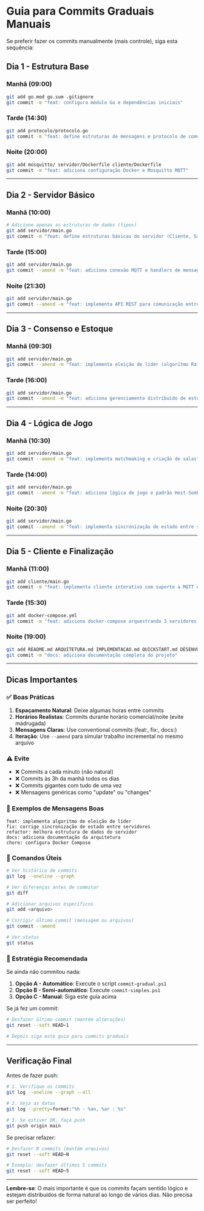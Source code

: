 # Guia para Commits Graduais Manuais

Se preferir fazer os commits manualmente (mais controle), siga esta sequência:

## Dia 1 - Estrutura Base

### Manhã (09:00)
```bash
git add go.mod go.sum .gitignore
git commit -m "feat: configura módulo Go e dependências iniciais"
```

### Tarde (14:30)
```bash
git add protocolo/protocolo.go
git commit -m "feat: define estruturas de mensagens e protocolo de comunicação"
```

### Noite (20:00)
```bash
git add mosquitto/ servidor/Dockerfile cliente/Dockerfile
git commit -m "feat: adiciona configuração Docker e Mosquitto MQTT"
```

---

## Dia 2 - Servidor Básico

### Manhã (10:00)
```bash
# Adicione apenas as estruturas de dados (tipos)
git add servidor/main.go
git commit -m "feat: define estruturas básicas do servidor (Cliente, Sala, Servidor)"
```

### Tarde (15:00)
```bash
git add servidor/main.go
git commit --amend -m "feat: adiciona conexão MQTT e handlers de mensagens"
```

### Noite (21:30)
```bash
git add servidor/main.go
git commit --amend -m "feat: implementa API REST para comunicação entre servidores"
```

---

## Dia 3 - Consenso e Estoque

### Manhã (09:30)
```bash
git add servidor/main.go
git commit --amend -m "feat: implementa eleição de líder (algoritmo Raft-like)"
```

### Tarde (16:00)
```bash
git add servidor/main.go
git commit --amend -m "feat: adiciona gerenciamento distribuído de estoque de cartas"
```

---

## Dia 4 - Lógica de Jogo

### Manhã (10:30)
```bash
git add servidor/main.go
git commit --amend -m "feat: implementa matchmaking e criação de salas"
```

### Tarde (14:00)
```bash
git add servidor/main.go
git commit --amend -m "feat: adiciona lógica de jogo e padrão Host-Sombra"
```

### Noite (20:30)
```bash
git add servidor/main.go
git commit --amend -m "feat: implementa sincronização de estado entre servidores"
```

---

## Dia 5 - Cliente e Finalização

### Manhã (11:00)
```bash
git add cliente/main.go
git commit -m "feat: implementa cliente interativo com suporte a MQTT e comandos"
```

### Tarde (15:30)
```bash
git add docker-compose.yml
git commit -m "feat: adiciona docker-compose orquestrando 3 servidores + 3 brokers"
```

### Noite (19:00)
```bash
git add README.md ARQUITETURA.md IMPLEMENTACAO.md QUICKSTART.md DESENVOLVIMENTO.md Makefile
git commit -m "docs: adiciona documentação completa do projeto"
```

---

## Dicas Importantes

### ✅ Boas Práticas

1. **Espaçamento Natural**: Deixe algumas horas entre commits
2. **Horários Realistas**: Commits durante horário comercial/noite (evite madrugada)
3. **Mensagens Claras**: Use conventional commits (feat:, fix:, docs:)
4. **Iteração**: Use `--amend` para simular trabalho incremental no mesmo arquivo

### ⚠️ Evite

- ❌ Commits a cada minuto (não natural)
- ❌ Commits às 3h da manhã todos os dias
- ❌ Commits gigantes com tudo de uma vez
- ❌ Mensagens genéricas como "update" ou "changes"

### 📝 Exemplos de Mensagens Boas

```
feat: implementa algoritmo de eleição de líder
fix: corrige sincronização de estado entre servidores
refactor: melhora estrutura de dados do servidor
docs: adiciona documentação da arquitetura
chore: configura Docker Compose
```

### 🔧 Comandos Úteis

```bash
# Ver histórico de commits
git log --oneline --graph

# Ver diferenças antes de commitar
git diff

# Adicionar arquivos específicos
git add <arquivo>

# Corrigir último commit (mensagem ou arquivos)
git commit --amend

# Ver status
git status
```

### 🎯 Estratégia Recomendada

Se ainda não commitou nada:

1. **Opção A - Automático**: Execute o script `commit-gradual.ps1`
2. **Opção B - Semi-automático**: Execute `commit-simples.ps1`  
3. **Opção C - Manual**: Siga este guia acima

Se já fez um commit:

```bash
# Desfazer último commit (mantém alterações)
git reset --soft HEAD~1

# Depois siga este guia para commits graduais
```

---

## Verificação Final

Antes de fazer push:

```bash
# 1. Verifique os commits
git log --oneline --graph --all

# 2. Veja as datas
git log --pretty=format:"%h - %an, %ar : %s"

# 3. Se estiver OK, faça push
git push origin main
```

Se precisar refazer:

```bash
# Desfazer N commits (mantém arquivos)
git reset --soft HEAD~N

# Exemplo: desfazer últimos 5 commits
git reset --soft HEAD~5
```

---

**Lembre-se**: O mais importante é que os commits façam sentido lógico e estejam distribuídos de forma natural ao longo de vários dias. Não precisa ser perfeito!

